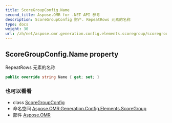 ```yaml
---
title: ScoreGroupConfig.Name
second_title: Aspose.OMR for .NET API 参考
description: ScoreGroupConfig 财产. RepeatRows 元素的名称
type: docs
weight: 30
url: /zh/net/aspose.omr.generation.config.elements.scoregroup/scoregroupconfig/name/
---
```

## ScoreGroupConfig.Name property

RepeatRows 元素的名称

```csharp
public override string Name { get; set; }
```

### 也可以看看

* class [ScoreGroupConfig](../)
* 命名空间 [Aspose.OMR.Generation.Config.Elements.ScoreGroup](../../scoregroupconfig/)
* 部件 [Aspose.OMR](../../../)


